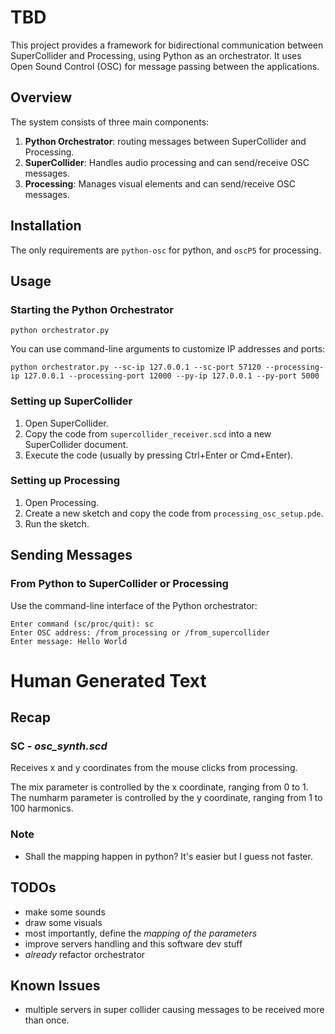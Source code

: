 # TBD

This project provides a framework for bidirectional communication between SuperCollider and Processing, using Python as an orchestrator. It uses Open Sound Control (OSC) for message passing between the applications.

## Overview

The system consists of three main components:

1. **Python Orchestrator**: routing messages between SuperCollider and Processing.
2. **SuperCollider**: Handles audio processing and can send/receive OSC messages.
3. **Processing**: Manages visual elements and can send/receive OSC messages.

## Installation
The only requirements are `python-osc` for python, and `oscP5` for processing.

## Usage

### Starting the Python Orchestrator
   ```
   python orchestrator.py
   ```
   
   You can use command-line arguments to customize IP addresses and ports:
   ```
   python orchestrator.py --sc-ip 127.0.0.1 --sc-port 57120 --processing-ip 127.0.0.1 --processing-port 12000 --py-ip 127.0.0.1 --py-port 5000
   ```

### Setting up SuperCollider

1. Open SuperCollider.
2. Copy the code from `supercollider_receiver.scd` into a new SuperCollider document.
3. Execute the code (usually by pressing Ctrl+Enter or Cmd+Enter).

### Setting up Processing

1. Open Processing.
2. Create a new sketch and copy the code from `processing_osc_setup.pde`.
3. Run the sketch.

## Sending Messages

### From Python to SuperCollider or Processing
Use the command-line interface of the Python orchestrator:

```
Enter command (sc/proc/quit): sc
Enter OSC address: /from_processing or /from_supercollider
Enter message: Hello World
```

# Human Generated Text

## Recap

### SC - *osc_synth.scd*
Receives x and y coordinates from the mouse clicks from processing.

The mix parameter is controlled by the x coordinate, ranging from 0 to 1.
The numharm parameter is controlled by the y coordinate, ranging from 1 to 100 harmonics.

### Note
- Shall the mapping happen in python? It's easier but I guess not faster.

## TODOs
- make some sounds
- draw some visuals
- most importantly, define the *mapping of the parameters*
- improve servers handling and this software dev stuff
- *already* refactor orchestrator

## Known Issues
- multiple servers in super collider causing messages to be received more than once.